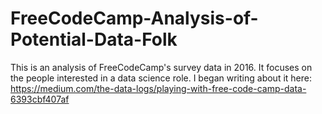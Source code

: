 # FreeCodeCamp-Analysis-of-Potential-Data-Folk

This is an analysis of FreeCodeCamp's survey data in 2016. It focuses on the people interested in a data science role.
I began writing about it here: https://medium.com/the-data-logs/playing-with-free-code-camp-data-6393cbf407af
